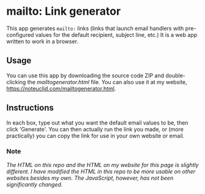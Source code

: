 # mailto: Link generator
This app generates `mailto:` links (links that launch email handlers with pre-configured values for the default recipient, subject line, etc.) It is a web app written to work in a browser.

## Usage 
You can use this app by downloading the source code ZIP and double-clicking the *mailtogenerator.html* file. You can also use it at my website, https://noteuclid.com/mailtogenerator.html.

## Instructions
In each box, type out what you want the default email values to be, then click 'Generate'. You can then actually run the link you made, or (more practically) you can copy the link for use in your own website or email.

### Note
*The HTML on this repo and the HTML on my website for this page is slightly different. I have modified the HTML in this repo to be more usable on other websites besides my own. The JavaScript, however, has not been significantly changed.*
